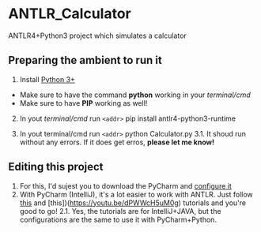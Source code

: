 # ANTLR_Calculator
ANTLR4+Python3 project which simulates a calculator

## Preparing the ambient to run it
1. Install [Python 3+](https://www.python.org/downloads/)
  * Make sure to have the command __python__ working in your _terminal/cmd_
  * Make sure to have __PIP__ working as well!

2. In yout _terminal/cmd_ run `<addr>` pip install antlr4-python3-runtime

3. In yout terminal/cmd run  `<addr>` python Calculator.py
  3.1. It shoud run without any errors. If it does get erros, __please let me know!__
  
## Editing this project
1. For this, I'd sujest you to download the PyCharm and [configure it](https://www.jetbrains.com/help/pycharm/setting-up-your-project.html)
2. With PyCharm (IntelliJ), it's a lot easier to work with ANTLR. Just follow [this](https://www.youtube.com/watch?v=svEZtRjVBTY) and [this])(https://youtu.be/dPWWcH5uM0g) tutorials and you're good to go!
  2.1. Yes, the tutorials are for IntelliJ+JAVA, but the configurations are the same to use it with PyCharm+Python.
